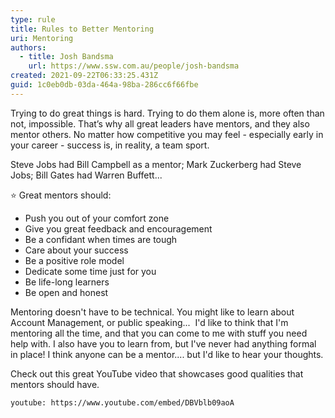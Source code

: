 ```yaml
---
type: rule
title: Rules to Better Mentoring
uri: Mentoring
authors:
  - title: Josh Bandsma
    url: https://www.ssw.com.au/people/josh-bandsma
created: 2021-09-22T06:33:25.431Z
guid: 1c0eb0db-03da-464a-98ba-286cc6f66fbe
---
```


Trying to do great things is hard. Trying to do them alone is, more often than not, impossible. That’s why all great leaders have mentors, and they also mentor others. No matter how competitive you may feel - especially early in your career - success is, in reality, a team sport. 

Steve Jobs had Bill Campbell as a mentor; Mark Zuckerberg had Steve Jobs; Bill Gates had Warren Buffett... 

⭐ Great mentors should: 

* Push you out of your comfort zone
* Give you great feedback and encouragement
* Be a confidant when times are tough
* Care about your success
* Be a positive role model
* Dedicate some time just for you
* Be life-long learners
* Be open and honest

Mentoring doesn't have to be technical. You might like to learn about Account Management, or public speaking...  I'd like to think that I'm mentoring all the time, and that you can come to me with stuff you need help with. I also have you to learn from, but I've never had anything formal in place! I think anyone can be a mentor.... but I'd like to hear your thoughts.

<!--endintro-->

Check out this great YouTube video that showcases good qualities that mentors should have.


`youtube: https://www.youtube.com/embed/DBVblb09aoA`
